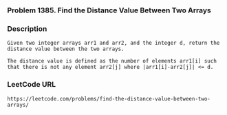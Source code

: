 ### Problem 1385. Find the Distance Value Between Two Arrays

### Description
    Given two integer arrays arr1 and arr2, and the integer d, return the distance value between the two arrays.
    
    The distance value is defined as the number of elements arr1[i] such that there is not any element arr2[j] where |arr1[i]-arr2[j]| <= d.
### LeetCode URL
    https://leetcode.com/problems/find-the-distance-value-between-two-arrays/
